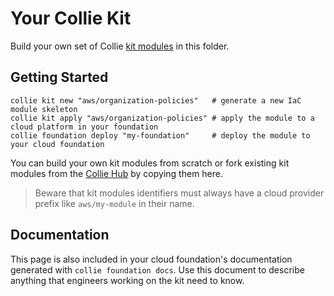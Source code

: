 # Your Collie Kit

Build your own set of Collie [kit modules](https://landingzone.meshcloud.io/reference/kit-module.html) in this folder.

## Getting Started

```shell
collie kit new "aws/organization-policies"   # generate a new IaC module skeleton
collie kit apply "aws/organization-policies" # apply the module to a cloud platform in your foundation
collie foundation deploy "my-foundation"     # deploy the module to your cloud foundation
```

You can build your own kit modules from scratch or fork existing kit modules from the [Collie Hub](https://github.com/meshcloud/collie-hub/tree/main/kit)
by copying them here.

> Beware that kit modules identifiers must always have a cloud provider prefix like `aws/my-module` in their name.

## Documentation

This page is also included in your cloud foundation's documentation generated with `collie foundation docs`. Use this
document to describe anything that engineers working on the kit need to know.
